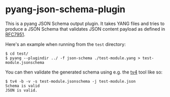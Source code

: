 # pyang-json-schema-plugin

This is a pyang JSON Schema output plugin. It takes YANG files and tries to produce a JSON Schema that validates JSON content payload as defined in [RFC7951](https://tools.ietf.org/html/rfc7951).

Here's an example when running from the `test` directory:
```
$ cd test/
$ pyang --plugindir ../ -f json-schema ./test-module.yang > test-module.jsonschema
```

You can then validate the generated schema using e.g. the [tv4](https://github.com/geraintluff/tv4) tool like so:
```
$ tv4 -b -v -s test-module.jsonschema -j test-module.json
Schema is valid
JSON is valid.
```

